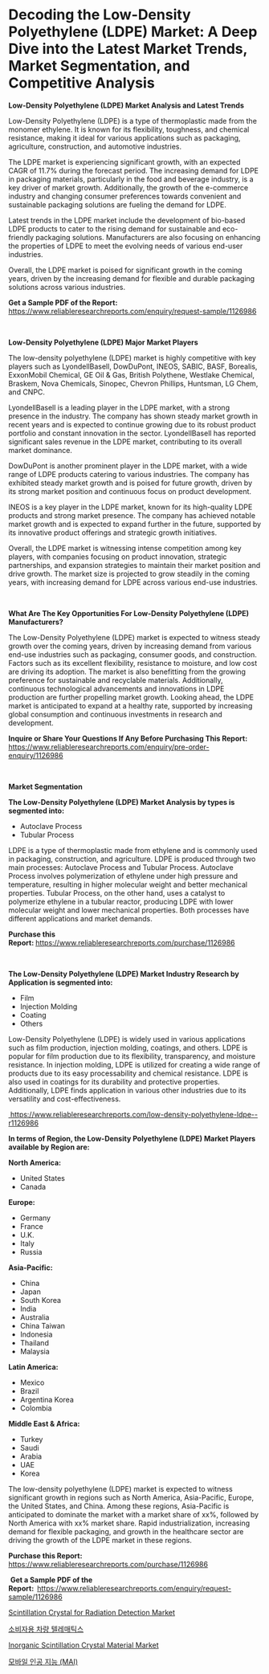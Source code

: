 <p><h1>Decoding the Low-Density Polyethylene (LDPE) Market: A Deep Dive into the Latest Market Trends, Market Segmentation, and Competitive Analysis</h1></p><p><strong>Low-Density Polyethylene (LDPE) Market Analysis and Latest Trends</strong></p>
<p><p>Low-Density Polyethylene (LDPE) is a type of thermoplastic made from the monomer ethylene. It is known for its flexibility, toughness, and chemical resistance, making it ideal for various applications such as packaging, agriculture, construction, and automotive industries.</p><p>The LDPE market is experiencing significant growth, with an expected CAGR of 11.7% during the forecast period. The increasing demand for LDPE in packaging materials, particularly in the food and beverage industry, is a key driver of market growth. Additionally, the growth of the e-commerce industry and changing consumer preferences towards convenient and sustainable packaging solutions are fueling the demand for LDPE.</p><p>Latest trends in the LDPE market include the development of bio-based LDPE products to cater to the rising demand for sustainable and eco-friendly packaging solutions. Manufacturers are also focusing on enhancing the properties of LDPE to meet the evolving needs of various end-user industries.</p><p>Overall, the LDPE market is poised for significant growth in the coming years, driven by the increasing demand for flexible and durable packaging solutions across various industries.</p></p>
<p><strong>Get a Sample PDF of the Report:&nbsp;</strong> <a href="https://www.reliableresearchreports.com/enquiry/request-sample/1126986">https://www.reliableresearchreports.com/enquiry/request-sample/1126986</a></p>
<p>&nbsp;</p>
<p><strong>Low-Density Polyethylene (LDPE) Major Market Players</strong></p>
<p><p>The low-density polyethylene (LDPE) market is highly competitive with key players such as LyondellBasell, DowDuPont, INEOS, SABIC, BASF, Borealis, ExxonMobil Chemical, GE Oil & Gas, British Polythene, Westlake Chemical, Braskem, Nova Chemicals, Sinopec, Chevron Phillips, Huntsman, LG Chem, and CNPC.</p><p>LyondellBasell is a leading player in the LDPE market, with a strong presence in the industry. The company has shown steady market growth in recent years and is expected to continue growing due to its robust product portfolio and constant innovation in the sector. LyondellBasell has reported significant sales revenue in the LDPE market, contributing to its overall market dominance.</p><p>DowDuPont is another prominent player in the LDPE market, with a wide range of LDPE products catering to various industries. The company has exhibited steady market growth and is poised for future growth, driven by its strong market position and continuous focus on product development.</p><p>INEOS is a key player in the LDPE market, known for its high-quality LDPE products and strong market presence. The company has achieved notable market growth and is expected to expand further in the future, supported by its innovative product offerings and strategic growth initiatives.</p><p>Overall, the LDPE market is witnessing intense competition among key players, with companies focusing on product innovation, strategic partnerships, and expansion strategies to maintain their market position and drive growth. The market size is projected to grow steadily in the coming years, with increasing demand for LDPE across various end-use industries.</p></p>
<p>&nbsp;</p>
<p><strong>What Are The Key Opportunities For Low-Density Polyethylene (LDPE) Manufacturers?</strong></p>
<p><p>The Low-Density Polyethylene (LDPE) market is expected to witness steady growth over the coming years, driven by increasing demand from various end-use industries such as packaging, consumer goods, and construction. Factors such as its excellent flexibility, resistance to moisture, and low cost are driving its adoption. The market is also benefitting from the growing preference for sustainable and recyclable materials. Additionally, continuous technological advancements and innovations in LDPE production are further propelling market growth. Looking ahead, the LDPE market is anticipated to expand at a healthy rate, supported by increasing global consumption and continuous investments in research and development.</p></p>
<p><strong>Inquire or Share Your Questions If Any Before Purchasing This Report:</strong> <a href="https://www.reliableresearchreports.com/enquiry/pre-order-enquiry/1126986">https://www.reliableresearchreports.com/enquiry/pre-order-enquiry/1126986</a></p>
<p>&nbsp;</p>
<p><strong>Market Segmentation</strong></p>
<p><strong>The Low-Density Polyethylene (LDPE) Market Analysis by types is segmented into:</strong></p>
<p><ul><li>Autoclave Process</li><li>Tubular Process</li></ul></p>
<p><p>LDPE is a type of thermoplastic made from ethylene and is commonly used in packaging, construction, and agriculture. LDPE is produced through two main processes: Autoclave Process and Tubular Process. Autoclave Process involves polymerization of ethylene under high pressure and temperature, resulting in higher molecular weight and better mechanical properties. Tubular Process, on the other hand, uses a catalyst to polymerize ethylene in a tubular reactor, producing LDPE with lower molecular weight and lower mechanical properties. Both processes have different applications and market demands.</p></p>
<p><strong>Purchase this Report:&nbsp;</strong><a href="https://www.reliableresearchreports.com/purchase/1126986">https://www.reliableresearchreports.com/purchase/1126986</a></p>
<p>&nbsp;</p>
<p><strong>The Low-Density Polyethylene (LDPE) Market Industry Research by Application is segmented into:</strong></p>
<p><ul><li>Film</li><li>Injection Molding</li><li>Coating</li><li>Others</li></ul></p>
<p><p>Low-Density Polyethylene (LDPE) is widely used in various applications such as film production, injection molding, coatings, and others. LDPE is popular for film production due to its flexibility, transparency, and moisture resistance. In injection molding, LDPE is utilized for creating a wide range of products due to its easy processability and chemical resistance. LDPE is also used in coatings for its durability and protective properties. Additionally, LDPE finds application in various other industries due to its versatility and cost-effectiveness.</p></p>
<p><a href="https://www.reliableresearchreports.com/low-density-polyethylene-ldpe--r1126986">&nbsp;https://www.reliableresearchreports.com/low-density-polyethylene-ldpe--r1126986</a></p>
<p><strong>In terms of Region, the Low-Density Polyethylene (LDPE) Market Players available by Region are:</strong></p>
<p>
    <p> <strong> North America: </strong>
        <ul>
            <li>United States</li>
            <li>Canada</li>
        </ul>
        </p> 
    <p> <strong> Europe: </strong>
        <ul>
            <li>Germany</li>
            <li>France</li>
            <li>U.K.</li>
            <li>Italy</li>
            <li>Russia</li>
        </ul>
        </p> 
    <p> <strong> Asia-Pacific: </strong>
        <ul>
            <li>China</li>
            <li>Japan</li>
            <li>South Korea</li>
            <li>India</li>
            <li>Australia</li>
            <li>China Taiwan</li>
            <li>Indonesia</li>
            <li>Thailand</li>
            <li>Malaysia</li>
        </ul>
        </p> 
    <p> <strong> Latin America: </strong>
        <ul>
            <li>Mexico</li>
            <li>Brazil</li>
            <li>Argentina Korea</li>
            <li>Colombia</li>
        </ul>
        </p> 
    <p> <strong> Middle East & Africa: </strong>
        <ul>
            <li>Turkey</li>
            <li>Saudi</li>
            <li>Arabia</li>
            <li>UAE</li>
            <li>Korea</li>
        </ul>
    </p>
    </p>
<p><p>The low-density polyethylene (LDPE) market is expected to witness significant growth in regions such as North America, Asia-Pacific, Europe, the United States, and China. Among these regions, Asia-Pacific is anticipated to dominate the market with a market share of xx%, followed by North America with xx% market share. Rapid industrialization, increasing demand for flexible packaging, and growth in the healthcare sector are driving the growth of the LDPE market in these regions.</p></p>
<p><strong>Purchase this Report: </strong><a href="https://www.reliableresearchreports.com/purchase/1126986">https://www.reliableresearchreports.com/purchase/1126986</a></p>
<p>&nbsp;<strong>Get a Sample PDF of the Report:&nbsp;&nbsp;</strong><a href="https://www.reliableresearchreports.com/enquiry/request-sample/1126986">https://www.reliableresearchreports.com/enquiry/request-sample/1126986</a></p>
<p><strong></strong></p>
<p><p><a href="https://github.com/redneck06/Market-Research-Report-List-4/blob/main/scintillation-crystal-for-radiation-detection-market.md">Scintillation Crystal for Radiation Detection Market</a></p><p><a href="https://github.com/oajzkywllm460/Market-Research-Report-List-2/blob/main/9180658146028.md">소비자용 차량 텔레매틱스</a></p><p><a href="https://github.com/peachesmcdowel1/Market-Research-Report-List-3/blob/main/inorganic-scintillation-crystal-material-market.md">Inorganic Scintillation Crystal Material Market</a></p><p><a href="https://github.com/vsr06p4p49/Market-Research-Report-List-2/blob/main/4451982146029.md">모바일 인공 지능 (MAI)</a></p></p>